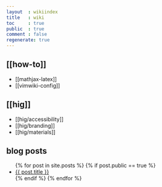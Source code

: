 ```yaml
---
layout  : wikiindex
title   : wiki
toc     : true
public  : true
comment : false
regenerate: true
---
```


## [[how-to]]

* [[mathjax-latex]]
* [[vimwiki-config]]


## [[hig]]

* [[hig/accessibility]]
* [[hig/branding]]
* [[hig/materials]]


## blog posts
<div>
    <ul>
{% for post in site.posts %}
    {% if post.public == true %}
        <li>
            <a class="post-link" href="{{ post.url | prepend: site.baseurl }}">
                {{ post.title }}
            </a>
        </li>
    {% endif %}
{% endfor %}
    </ul>
</div>

